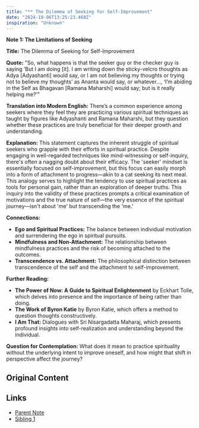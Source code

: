 ```yaml
---
title: "** The Dilemma of Seeking for Self-Improvement"
date: "2024-10-06T13:25:23.468Z"
inspiration: "Unknown"
---
```



**Note 1: The Limitations of Seeking**

**Title:** The Dilemma of Seeking for Self-Improvement 

**Quote:** "So, what happens is that the seeker guy or the checker guy is saying ‘But I am doing [it]. I am writing down the sticky-velcro thoughts as Adya [Adyashanti] would say, or I am not believing my thoughts or trying not to believe my thoughts’ as Ananta would say, or whatever..., ‘I’m abiding in the Self as Bhagavan [Ramana Maharshi] would say; but is it really helping me?’”

**Translation into Modern English:** There’s a common experience among seekers where they feel they are practicing various spiritual techniques as taught by figures like Adyashanti and Ramana Maharshi, but they question whether these practices are truly beneficial for their deeper growth and understanding.

**Explanation:** This statement captures the inherent struggle of spiritual seekers who grapple with their efforts in spiritual practice. Despite engaging in well-regarded techniques like mind-witnessing or self-inquiry, there's often a nagging doubt about their efficacy. The 'seeker' mindset is essentially focused on self-improvement, but this focus can easily morph into a form of attachment to progress—akin to a cat seeking its next meal. This analogy serves to highlight the tendency to use spiritual practices as tools for personal gain, rather than an exploration of deeper truths. This inquiry into the validity of these practices prompts a critical examination of motivations and the true nature of self—the very essence of the spiritual journey—isn't about 'me' but transcending the 'me.'

**Connections:**
- **Ego and Spiritual Practices:** The balance between individual motivation and surrendering the ego in spiritual pursuits.
- **Mindfulness and Non-Attachment:** The relationship between mindfulness practices and the risk of becoming attached to the outcomes.
- **Transcendence vs. Attachment:** The philosophical distinction between transcendence of the self and the attachment to self-improvement.

**Further Reading:**
- **The Power of Now: A Guide to Spiritual Enlightenment** by Eckhart Tolle, which delves into presence and the importance of being rather than doing.
- **The Work of Byron Katie** by Byron Katie, which offers a method to question thoughts constructively.
- **I Am That:** Dialogues with Sri Nisargadatta Maharaj, which presents profound insights into self-realization and understanding beyond the individual.

**Question for Contemplation:** What does it mean to practice spirituality without the underlying intent to improve oneself, and how might that shift in perspective affect the journey?

## Original Content



## Links

- [Parent Note](/parent-note.md)
- [Sibling 1](/zettel1.md)
